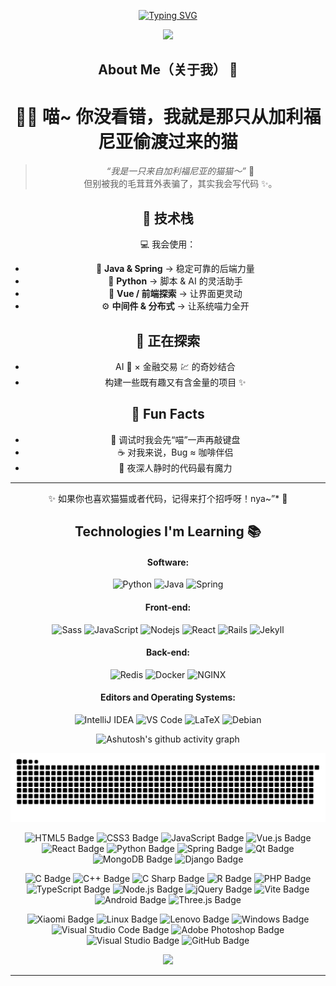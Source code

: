 <!--
**ReDChicagOTypewriteR/redchicagotypewriter** is a ✨ _special_ ✨ repository because its `README.md` (this file) appears on your GitHub profile.

Here are some ideas to get you started:

- 🔭 I’m currently working on ...
- 🌱 I’m currently learning ...
- 👯 I’m looking to collaborate on ...
- 🤔 I’m looking for help with ...
- 💬 Ask me about ...
- 📫 How to reach me: ...
- 😄 Pronouns: ...
- ⚡ Fun fact: ...
-->
<div align="center">

[![Typing SVG](https://readme-typing-svg.herokuapp.com?font=Fira+Code&weight=600&size=30&pause=1000&color=F7B6DD&center=true&vCenter=true&width=435&lines=Hello+there+(%E0%B8%85%5E%E2%80%A2%EF%BB%8C%E2%80%A2%5E%E0%B8%85)%E2%9C%A8)](https://git.io/typing-svg)

  <picture>
    <img src="https://alexjoker-blog.oss-cn-guangzhou.aliyuncs.com/img/05.png"/>
  </picture>




## About Me（关于我） :wave:

# 🌸😺 喵~ 你没看错，我就是那只从加利福尼亚偷渡过来的猫

> *“我是一只来自加利福尼亚的猫猫～”* 🐾  
但别被我的毛茸茸外表骗了，其实我会写代码 ✨。  

## 🧩 技术栈  
💻 我会使用：  
- 🌿 **Java & Spring** → 稳定可靠的后端力量  
- 🐍 **Python** → 脚本 & AI 的灵活助手  
- 🎨 **Vue / 前端探索** → 让界面更灵动  
- ⚙️ **中间件 & 分布式** → 让系统喵力全开  

## 🌱 正在探索  
- AI 🤖 × 金融交易 💹 的奇妙结合  
- 构建一些既有趣又有含金量的项目 ✨  

## 💖 Fun Facts  
- 🐾 调试时我会先“喵”一声再敲键盘  
- ☕ 对我来说，Bug ≈ 咖啡伴侣  
- 🌙 夜深人静时的代码最有魔力  

---

✨ 如果你也喜欢猫猫或者代码，记得来打个招呼呀！nya~”* 🐾   


<!-- More info on badges below: https://github.com/badges/shields/blob/master/doc/logos.md -->

## Technologies I'm Learning :books:

#### Software:

![Python](http://img.shields.io/badge/-Python-3776AB?style=flat-square&logo=python&logoColor=ffff4a)
![Java](http://img.shields.io/badge/-Java-007396?style=flat-square&logo=java&logoColor=ffffff)
![Spring](http://img.shields.io/badge/-Spring-6DB33F?style=flat-square&logo=spring&logoColor=ffffff)

#### Front-end:

![Sass](https://img.shields.io/badge/-Sass-%23CC6699?style=flat-square&logo=sass&logoColor=ffffff)
![JavaScript](https://img.shields.io/badge/-JavaScript-%23F7DF1C?style=flat-square&logo=javascript&logoColor=000000&color=d1b01f)
![Nodejs](https://img.shields.io/badge/-Nodejs-black?style=flat-square&logo=Node.js&logoColor=00d632)
![React](https://img.shields.io/badge/-React-%23282C34?style=flat-square&logo=react)
![Rails](http://img.shields.io/badge/-Ruby%20on%20Rails-CC0000?style=flat-square&logo=ruby-on-rails&logoColor=ffffff)
![Jekyll](http://img.shields.io/badge/-Jekyll-CC0000?style=flat-square&logo=jekyll&logoColor=ffffff)


#### Back-end:

![Redis](https://img.shields.io/badge/-Redis-DC382D?style=flat-square&logo=redis&logoColor=ffffff)
![Docker](https://img.shields.io/badge/-Docker-black?style=flat-square&logo=docker)
![NGINX](http://img.shields.io/badge/-NGINX-269539?style=flat-square&logo=nginx&logoColor=ffffff)


#### Editors and Operating Systems:

![IntelliJ IDEA](http://img.shields.io/badge/-IntelliJ%20IDEA-000000?style=flat-square&logo=intellij-idea&logoColor=ffffff)
![VS Code](http://img.shields.io/badge/-VS%20Code-007ACC?style=flat-square&logo=visual-studio-code&logoColor=ffffff)
![LaTeX](http://img.shields.io/badge/-LaTeX-008080?style=flat-square&logo=latex&logoColor=ffffff)
![Debian](http://img.shields.io/badge/-Debian-A81D33?style=flat-square&logo=debian&logoColor=ffffff)

![Ashutosh's github activity graph](https://github-readme-activity-graph.vercel.app/graph?username=ReDChicagOTypewriteR&theme=react-dark)

<div align="center">
 <picture>
   <source media="(prefers-color-scheme: dark)" srcset="https://raw.githubusercontent.com/ReDChicagOTypewriteR/ReDChicagOTypewriteR/output/github-contribution-grid-snake-dark.svg">
   <source media="(prefers-color-scheme: light)" srcset="https://raw.githubusercontent.com/ReDChicagOTypewriteR/ReDChicagOTypewriteR/output/github-contribution-grid-snake.svg">
   <img alt="github contribution grid snake animation" src="https://raw.githubusercontent.com/ReDChicagOTypewriteR/ReDChicagOTypewriteR/output/github-contribution-grid-snake.svg">
 </picture>
</div>


<!--  skill badge 技能徽章 -->
<div align="center">

![HTML5 Badge](https://img.shields.io/badge/HTML5-E34F26?logo=html5&logoColor=fff&style=flat)
![CSS3 Badge](https://img.shields.io/badge/CSS3-1572B6?logo=css3&logoColor=fff&style=flat)
![JavaScript Badge](https://img.shields.io/badge/JavaScript-F7DF1E?logo=javascript&logoColor=000&style=flat)
![Vue.js Badge](https://img.shields.io/badge/Vue.js-4FC08D?logo=vuedotjs&logoColor=fff&style=flat)
![React Badge](https://img.shields.io/badge/React-61DAFB?logo=react&logoColor=000&style=flat)
![Python Badge](https://img.shields.io/badge/Python-3776AB?logo=python&logoColor=fff&style=flat)
![Spring Badge](https://img.shields.io/badge/Spring-6DB33F?logo=spring&logoColor=fff&style=flat)
![Qt Badge](https://img.shields.io/badge/Qt-41CD52?logo=qt&logoColor=fff&style=flat)
![MongoDB Badge](https://img.shields.io/badge/MongoDB-47A248?logo=mongodb&logoColor=fff&style=flat)
![Django Badge](https://img.shields.io/badge/Django-092E20?logo=django&logoColor=fff&style=flat)

![C Badge](https://img.shields.io/badge/C-A8B9CC?logo=c&logoColor=fff&style=flat)
![C++ Badge](https://img.shields.io/badge/C%2B%2B-00599C?logo=cplusplus&logoColor=fff&style=flat)
![C Sharp Badge](https://img.shields.io/badge/C%20Sharp-239120?logo=csharp&logoColor=fff&style=flat)
![R Badge](https://img.shields.io/badge/R-276DC3?logo=r&logoColor=fff&style=flat)
![PHP Badge](https://img.shields.io/badge/PHP-777BB4?logo=php&logoColor=fff&style=flat)
![TypeScript Badge](https://img.shields.io/badge/TypeScript-3178C6?logo=typescript&logoColor=fff&style=flat)
![Node.js Badge](https://img.shields.io/badge/Node.js-393?logo=nodedotjs&logoColor=fff&style=flat)
![jQuery Badge](https://img.shields.io/badge/jQuery-0769AD?logo=jquery&logoColor=fff&style=flat)
![Vite Badge](https://img.shields.io/badge/Vite-646CFF?logo=vite&logoColor=fff&style=flat)
![Android Badge](https://img.shields.io/badge/Android-3DDC84?logo=android&logoColor=fff&style=flat)
![Three.js Badge](https://img.shields.io/badge/Three.js-092E20?logo=threedotjs&logoColor=fff&style=flat)

![Xiaomi Badge](https://img.shields.io/badge/Xiaomi-FF6900?logo=xiaomi&logoColor=fff&style=flat)
![Linux Badge](https://img.shields.io/badge/Linux-FCC624?logo=linux&logoColor=000&style=flat)
![Lenovo Badge](https://img.shields.io/badge/Lenovo-E2231A?logo=lenovo&logoColor=fff&style=flat)
![Windows Badge](https://img.shields.io/badge/Windows-0078D6?logo=windows&logoColor=fff&style=flat)
![Visual Studio Code Badge](https://img.shields.io/badge/Visual%20Studio%20Code-007ACC?logo=visualstudiocode&logoColor=fff&style=flat)
![Adobe Photoshop Badge](https://img.shields.io/badge/Adobe%20Photoshop-31A8FF?logo=adobephotoshop&logoColor=fff&style=flat)
![Visual Studio Badge](https://img.shields.io/badge/Visual%20Studio-5C2D91?logo=visualstudio&logoColor=fff&style=flat)
![GitHub Badge](https://img.shields.io/badge/GitHub-181717?logo=github&logoColor=fff&style=flat)
</div>
<!-- programming tool icon 编程工具图标 -->


<p align="center">
  <a href="https://skillicons.dev">
    <img src="https://skillicons.dev/icons?i=git,kubernetes,docker,c,vim,anaconda,java,mysql,apple,ps,ai,pr,c,cpp,cs,ts,discord,twitter,mongodb,instagram,idea,git" />
  </a>
</p>



<hr/>
